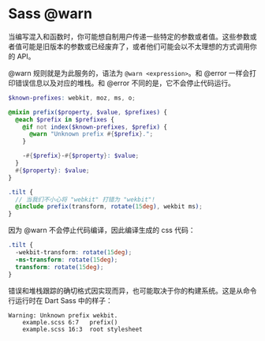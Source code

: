 # Sass @warn

当编写混入和函数时，你可能想自制用户传递一些特定的参数或者值。这些参数或者值可能是旧版本的参数或已经废弃了，或者他们可能会以不太理想的方式调用你的 API。

@warn 规则就是为此服务的，语法为 `@warn <expression>`。和 @error 一样会打印错误信息以及对应的堆栈。和 @error 不同的是，它不会停止代码运行。

```scss
$known-prefixes: webkit, moz, ms, o;

@mixin prefix($property, $value, $prefixes) {
  @each $prefix in $prefixes {
    @if not index($known-prefixes, $prefix) {
      @warn "Unknown prefix #{$prefix}.";
    }

    -#{$prefix}-#{$property}: $value;
  }
  #{$property}: $value;
}

.tilt {
  // 当我们不小心将 "webkit" 打错为 "wekbit"!
  @include prefix(transform, rotate(15deg), wekbit ms);
}
```

因为 @warn 不会停止代码编译，因此编译生成的 css 代码：

```css
.tilt {
  -wekbit-transform: rotate(15deg);
  -ms-transform: rotate(15deg);
  transform: rotate(15deg);
}
```

错误和堆栈跟踪的确切格式因实现而异，也可能取决于你的构建系统。这是从命令行运行时在 Dart Sass 中的样子：

```
Warning: Unknown prefix wekbit.
    example.scss 6:7   prefix()
    example.scss 16:3  root stylesheet
```
